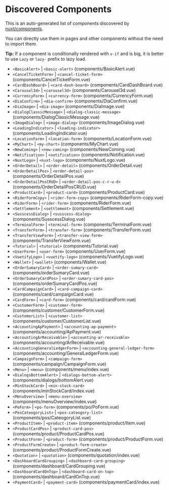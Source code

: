 # Discovered Components

This is an auto-generated list of components discovered by [nuxt/components](https://github.com/nuxt/components).

You can directly use them in pages and other components without the need to import them.

**Tip:** If a component is conditionally rendered with `v-if` and is big, it is better to use `Lazy` or `lazy-` prefix to lazy load.

- `<BasicAlert>` | `<basic-alert>` (components/BasicAlert.vue)
- `<CancelTicketForm>` | `<cancel-ticket-form>` (components/CancelTicketForm.vue)
- `<CardDashBoard>` | `<card-dash-board>` (components/CardDashBoard.vue)
- `<Carousel3d>` | `<carousel3d>` (components/Carousel3d.vue)
- `<CurrencyForm>` | `<currency-form>` (components/CurrencyForm.vue)
- `<DiaConfirm>` | `<dia-confirm>` (components/DiaConfirm.vue)
- `<DiaImage>` | `<dia-image>` (components/DiaImage.vue)
- `<DialogClassicMessage>` | `<dialog-classic-message>` (components/DialogClassicMessage.vue)
- `<ImageDialog>` | `<image-dialog>` (components/ImageDialog.vue)
- `<LoadingIndicator>` | `<loading-indicator>` (components/LoadingIndicator.vue)
- `<LocationForm>` | `<location-form>` (components/LocationForm.vue)
- `<MyChart>` | `<my-chart>` (components/MyChart.vue)
- `<NewComing>` | `<new-coming>` (components/NewComing.vue)
- `<Notification>` | `<notification>` (components/Notification.vue)
- `<NuxtLogo>` | `<nuxt-logo>` (components/NuxtLogo.vue)
- `<OrderDetail>` | `<order-detail>` (components/OrderDetail.vue)
- `<OrderDetailPos>` | `<order-detail-pos>` (components/OrderDetailPos.vue)
- `<OrderDetailPosCRUD>` | `<order-detail-pos-c-r-u-d>` (components/OrderDetailPosCRUD.vue)
- `<ProductCard>` | `<product-card>` (components/ProductCard.vue)
- `<RiderFormCopy>` | `<rider-form-copy>` (components/RiderForm-copy.vue)
- `<RiderForm>` | `<rider-form>` (components/RiderForm.vue)
- `<Settlement>` | `<settlement>` (components/Settlement.vue)
- `<SusscessDialog>` | `<susscess-dialog>` (components/SusscessDialog.vue)
- `<TerminalForm>` | `<terminal-form>` (components/TerminalForm.vue)
- `<TransferForm>` | `<transfer-form>` (components/TransferForm.vue)
- `<TransferViewForm>` | `<transfer-view-form>` (components/TransferViewForm.vue)
- `<Tutorial>` | `<tutorial>` (components/Tutorial.vue)
- `<UserForm>` | `<user-form>` (components/UserForm.vue)
- `<VuetifyLogo>` | `<vuetify-logo>` (components/VuetifyLogo.vue)
- `<Wallet>` | `<wallet>` (components/Wallet.vue)
- `<OrderSumaryCard>` | `<order-sumary-card>` (components/orderSumaryCard.vue)
- `<OrderSumaryCardPos>` | `<order-sumary-card-pos>` (components/orderSumaryCardPos.vue)
- `<CardCampaignCard>` | `<card-campaign-card>` (components/card/campaignCard.vue)
- `<CardForm>` | `<card-form>` (components/card/cardForm.vue)
- `<CustomerForm>` | `<customer-form>` (components/customer/CustomerForm.vue)
- `<CustomerList>` | `<customer-list>` (components/customer/CustomerList.vue)
- `<AccountingApPayment>` | `<accounting-ap-payment>` (components/accounting/ApPayment.vue)
- `<AccountingArReceivable>` | `<accounting-ar-receivable>` (components/accounting/ArReceivable.vue)
- `<AccountingGeneralLedgerForm>` | `<accounting-general-ledger-form>` (components/accounting/GeneralLedgerForm.vue)
- `<CampaignForm>` | `<campaign-form>` (components/campaign/CampaignForm.vue)
- `<Menu>` | `<menu>` (components/menu/index.vue)
- `<DialogsBottomAlert>` | `<dialogs-bottom-alert>` (components/dialogs/bottomAlert.vue)
- `<MinStockCard>` | `<min-stock-card>` (components/minStockCard/index.vue)
- `<MenuOverview>` | `<menu-overview>` (components/menuOverview/index.vue)
- `<PoForm>` | `<po-form>` (components/po/PoForm.vue)
- `<PosCateogoryList>` | `<pos-cateogory-list>` (components/pos/CateogoryList.vue)
- `<ProductItem>` | `<product-item>` (components/product/Item.vue)
- `<ProductCardPos>` | `<product-card-pos>` (components/product/ProductCardPos.vue)
- `<ProductForm>` | `<product-form>` (components/product/ProductForm.vue)
- `<ProductFormCreate>` | `<product-form-create>` (components/product/ProductFormCreate.vue)
- `<Quotation>` | `<quotation>` (components/quotation/index.vue)
- `<DashboardCardGrouping>` | `<dashboard-card-grouping>` (components/dashboard/CardGrouping.vue)
- `<DashboardCardOnTop>` | `<dashboard-card-on-top>` (components/dashboard/CardOnTop.vue)
- `<PaymentCard>` | `<payment-card>` (components/paymentCard/index.vue)
